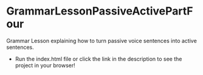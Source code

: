 # GrammarLessonPassiveActivePartFour
 Grammar Lesson explaining how to turn passive voice sentences into active sentences.
- Run the index.html file or click the link in the description to see the project in your browser!
